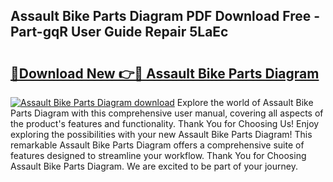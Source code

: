 ## Assault Bike Parts Diagram PDF Download Free - Part-gqR User Guide Repair 5LaEc

# <h2><a href="http://dfskrad.blite.top/?on=Assault+Bike+Parts+Diagram">🔗Download New 👉🔴 Assault Bike Parts Diagram</a></h2>

[![Assault Bike Parts Diagram download](https://i.imgur.com/lujVjoI.png)](http://dfskrad.blite.top/?on=Assault+Bike+Parts+Diagram)
Explore the world of Assault Bike Parts Diagram with this comprehensive user manual, covering all aspects of the product's features and functionality. Thank You for Choosing Us! Enjoy exploring the possibilities with your new Assault Bike Parts Diagram! This remarkable Assault Bike Parts Diagram offers a comprehensive suite of features designed to streamline your workflow. Thank You for Choosing Assault Bike Parts Diagram. We are excited to be part of your journey.
